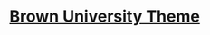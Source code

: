 # [Brown University Theme](https://www.brown.edu/university-communications/digital/university-theme)
